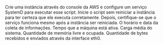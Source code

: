 Crie uma instância através do console da AWS e configure um serviço SystemD para executar esse script. Inicie o script sem reiniciar a instância para ter certeza que ele executa corretamente. Depois, certifique-se que o serviço funciona mesmo após a instância ser reiniciada.
O horário e data da coleta de informações.
Tempo que a máquina está ativa.
Carga média do sistema.
Quantidade de memória livre e ocupada.
Quantidade de bytes recebidos e enviados através da interface eth0.
